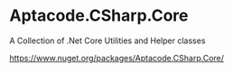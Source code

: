 # Aptacode.CSharp.Core
A Collection of .Net Core Utilities and Helper classes

https://www.nuget.org/packages/Aptacode.CSharp.Core/
